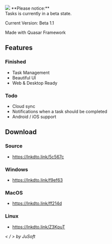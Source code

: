 <img src="https://i.imgur.com/zFxM3T0.gif" />
**Please notice:**<br>
Tasks is currently in a beta state. 


Current Version: Beta 1.1


Made with Quasar Framework

## Features

### Finished
 - Task Management
 - Beautiful UI
 - Web & Desktop Ready

### Todo
 - Cloud sync
 - Notifications when a task should be completed
 - Android / iOS support

## Download
### Source
 - https://lnkdto.link/5c567c
### Windows
 - https://lnkdto.link/f9ef63
### MacOS
 - https://lnkdto.link/ff214d
### Linux
 - https://lnkdto.link/Z3KpuT

_< / > by JuSoft_

